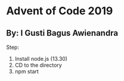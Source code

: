 # Advent of Code 2019

## By: I Gusti Bagus Awienandra

Step:

1. Install node.js (13.30)
2. CD to the directory
3. npm start
